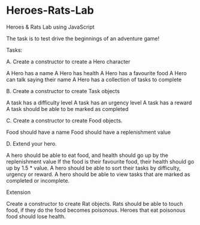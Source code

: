 # Heroes-Rats-Lab
Heroes &amp; Rats Lab using JavaScript


The task is to test drive the beginnings of an adventure game!

Tasks:

A. Create a constructor to create a Hero character

A Hero has a name
A Hero has health
A Hero has a favourite food
A Hero can talk saying their name
A Hero has a collection of tasks to complete

B. Create a constructor to create Task objects

A task has a difficulty level
A task has an urgency level
A task has a reward
A task should be able to be marked as completed

C. Create a constructor to create Food objects.

Food should have a name
Food should have a replenishment value

D. Extend your hero.

A hero should be able to eat food, and health should go up by the replenishment value
If the food is their favourite food, their health should go up by 1.5 * value.
A hero should be able to sort their tasks by difficulty, urgency or reward.
A hero should be able to view tasks that are marked as completed or incomplete.

Extension

Create a constructor to create Rat objects.
Rats should be able to touch food, if they do the food becomes poisonous.
Heroes that eat poisonous food should lose health.
